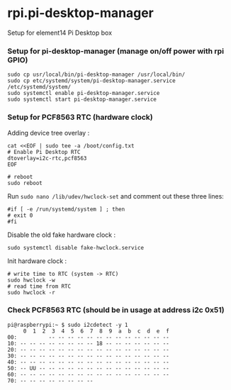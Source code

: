 # rpi.pi-desktop-manager

Setup for element14 Pi Desktop box


### Setup for pi-desktop-manager (manage on/off power with rpi GPIO)

    sudo cp usr/local/bin/pi-desktop-manager /usr/local/bin/
    sudo cp etc/systemd/system/pi-desktop-manager.service /etc/systemd/system/
    sudo systemctl enable pi-desktop-manager.service
    sudo systemctl start pi-desktop-manager.service


### Setup for PCF8563 RTC (hardware clock)

Adding device tree overlay :

    cat <<EOF | sudo tee -a /boot/config.txt
    # Enable Pi Desktop RTC
    dtoverlay=i2c-rtc,pcf8563
    EOF

    # reboot
    sudo reboot

Run `sudo nano /lib/udev/hwclock-set` and comment out these three lines:

    #if [ -e /run/systemd/system ] ; then
    # exit 0
    #fi

Disable the old fake hardware clock :

    sudo systemctl disable fake-hwclock.service


Init hardware clock :

    # write time to RTC (system -> RTC)
    sudo hwclock -w
    # read time from RTC
    sudo hwclock -r


### Check PCF8563 RTC (should be in usage at address i2c 0x51)

    pi@raspberrypi:~ $ sudo i2cdetect -y 1
         0  1  2  3  4  5  6  7  8  9  a  b  c  d  e  f
    00:          -- -- -- -- -- -- -- -- -- -- -- -- --
    10: -- -- -- -- -- -- -- -- 18 -- -- -- -- -- -- --
    20: -- -- -- -- -- -- -- -- -- -- -- -- -- -- -- --
    30: -- -- -- -- -- -- -- -- -- -- -- -- -- -- -- --
    40: -- -- -- -- -- -- -- -- -- -- -- -- -- -- -- --
    50: -- UU -- -- -- -- -- -- -- -- -- -- -- -- -- --
    60: -- -- -- -- -- -- -- -- -- -- -- -- -- -- -- --
    70: -- -- -- -- -- -- -- --
